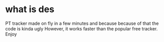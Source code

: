 # what is des
 PT tracker made on fly in a few minutes and because because of that the code is kinda ugly However, it works faster than the popular free tracker. Enjoy
